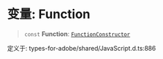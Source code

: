 # 变量: Function

> `const` **Function**: [`FunctionConstructor`](../interfaces/FunctionConstructor.md)

定义于: types-for-adobe/shared/JavaScript.d.ts:886
